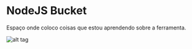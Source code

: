 # NodeJS Bucket

Espaço onde coloco coisas que estou aprendendo sobre a ferramenta. 

![alt tag](https://media.giphy.com/media/mZfFx6OFrjoWs/giphy.gif)

